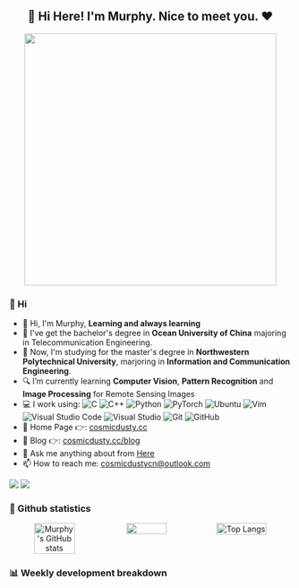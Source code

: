 <h2 align="center">👋  Hi Here! I'm Murphy. Nice to meet you.  ❤</h1>

<div align=center>
    <img src="https://murphyimg.oss-cn-beijing.aliyuncs.com/img/202505302043661.jpg" width="450px"/>
    </br>
  <p></p>
</div>

### 👋 Hi
- 👋 Hi, I'm Murphy, <b>Learning and always learning</b>
- 🏫 I've get the bachelor's degree in <b>Ocean University of China</b> majoring in Telecommunication Engineering.
- 🏫 Now, I'm studying for the master's degree in <b>Northwestern Polytechnical University</b>, marjoring in <b>Information and Communication Engineering</b>.
- 🔍 I’m currently learning <b>Computer Vision</b>, <b>Pattern Recognition</b> and <b>Image Processing</b> for Remote Sensing Images
- 💻 I work using: 
![C](https://img.shields.io/badge/C-00599C?logo=c&logoColor=white)
![C++](https://img.shields.io/badge/C++-%2300599C.svg?logo=c%2B%2B&logoColor=white)
![Python](https://img.shields.io/badge/Python-3776AB?logo=python&logoColor=fff)
![PyTorch](https://img.shields.io/badge/PyTorch-ee4c2c?logo=pytorch&logoColor=white)
![Ubuntu](https://img.shields.io/badge/Ubuntu-E95420?logo=ubuntu&logoColor=white)
![Vim](https://img.shields.io/badge/Vim-%2311AB00.svg?logo=vim&logoColor=white)
![Visual Studio Code](https://custom-icon-badges.demolab.com/badge/Visual%20Studio%20Code-0078d7.svg?logo=vsc&logoColor=white)
![Visual Studio](https://custom-icon-badges.demolab.com/badge/Visual%20Studio-5C2D91.svg?&logo=visual-studio&logoColor=white)
![Git](https://img.shields.io/badge/Git-black?logo=Git) 
![GitHub](https://img.shields.io/badge/GitHub-%23121011.svg?logo=github&logoColor=white)
- 📃 Home Page 👉: <a href="https://cosmicdusty.cc/" title="Home Page">cosmicdusty.cc</a>
- 📝 Blog 👉: <a href="https://cosmicdusty.cc/blog" title="Blog">cosmicdusty.cc/blog</a>
- 💬 Ask me anything about from <a href="https://github.com/murphyhoucn/murphyhoucn/issues" title="Issues">Here</a>
- 📫 How to reach me: <a href="mailto: cosmicdustycn@outlook.com">cosmicdustycn@outlook.com</a>

[![](https://img.shields.io/badge/dynamic/json?url=https%3A%2F%2Fapi.github-star-counter.workers.dev%2Fuser%2Fmurpyhoucn&query=stars&suffix=%20stars&logo=Github&label=Github&color=blue)](https://github.com/murpyhoucn)
[![](https://img.shields.io/badge/dynamic/json?url=https%3A%2F%2Fwakatime.com%2Fshare%2F%40murpyhoucn%2F73835383-9c0c-4e6c-9641-27b248e942c2.json&query=%24.data.grand_total.human_readable_total_including_other_language&logo=wakatime&label=CodeTime&color=blue)](https://github.com/murpyhoucn)

### 📇 Github statistics
<div align="center"> 
<div style="display: flex;">
<img src="https://github-readme-stats-one-bice.vercel.app/api?username=murphyhoucn&count_private=true&theme=react&show_icons=true&include_all_commits=true&role=OWNER,ORGANIZATION_MEMBER,COLLABORATOR" alt="Murphy's GitHub stats" style="width: 45%;" /> 
&nbsp;
<img src="https://github-readme-streak-stats.herokuapp.com/?user=murphyhoucn&theme=react" style="width: 45%;" />
</br>
<img src="https://github-readme-stats-one-bice.vercel.app/api/top-langs/?username=murphyhoucn&layout=compact&langs_count=8&theme=react&role=OWNER,ORGANIZATION_MEMBER" alt="Top Langs" style="width: 50%;" />
</div>
</div>








### 📊 Weekly development breakdown

<!--START_SECTION:waka-->

<!--END_SECTION:waka-->
